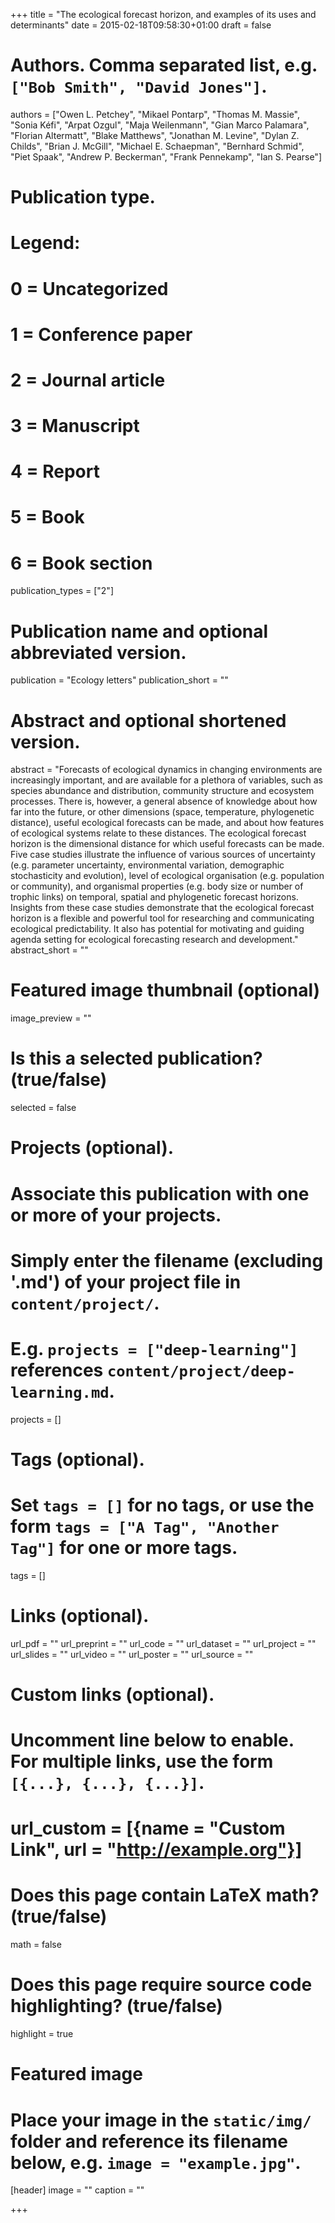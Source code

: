 +++
title = "The ecological forecast horizon, and examples of its uses and determinants"
date = 2015-02-18T09:58:30+01:00
draft = false

# Authors. Comma separated list, e.g. `["Bob Smith", "David Jones"]`.
authors = ["Owen L. Petchey", "Mikael Pontarp", "Thomas M. Massie", "Sonia Kéfi",
"Arpat Ozgul", "Maja Weilenmann", "Gian Marco Palamara", "Florian Altermatt", "Blake Matthews",
"Jonathan M. Levine", "Dylan Z. Childs", "Brian J. McGill", "Michael E. Schaepman", "Bernhard Schmid",
"Piet Spaak", "Andrew P. Beckerman", "Frank Pennekamp", "Ian S. Pearse"]

# Publication type.
# Legend:
# 0 = Uncategorized
# 1 = Conference paper
# 2 = Journal article
# 3 = Manuscript
# 4 = Report
# 5 = Book
# 6 = Book section
publication_types = ["2"]

# Publication name and optional abbreviated version.
publication = "Ecology letters"
publication_short = ""

# Abstract and optional shortened version.
abstract = "Forecasts of ecological dynamics in changing environments are increasingly important, and are available for a plethora of variables, such as species abundance and distribution, community structure and ecosystem processes. There is, however, a general absence of knowledge about how far into the future, or other dimensions (space, temperature, phylogenetic distance), useful ecological forecasts can be made, and about how features of ecological systems relate to these distances. The ecological forecast horizon is the dimensional distance for which useful forecasts can be made. Five case studies illustrate the influence of various sources of uncertainty (e.g. parameter uncertainty, environmental variation, demographic stochasticity and evolution), level of ecological organisation (e.g. population or community), and organismal properties (e.g. body size or number of trophic links) on temporal, spatial and phylogenetic forecast horizons. Insights from these case studies demonstrate that the ecological forecast horizon is a flexible and powerful tool for researching and communicating ecological predictability. It also has potential for motivating and guiding agenda setting for ecological forecasting research and development."
abstract_short = ""

# Featured image thumbnail (optional)
image_preview = ""

# Is this a selected publication? (true/false)
selected = false

# Projects (optional).
#   Associate this publication with one or more of your projects.
#   Simply enter the filename (excluding '.md') of your project file in `content/project/`.
#   E.g. `projects = ["deep-learning"]` references `content/project/deep-learning.md`.
projects = []

# Tags (optional).
#   Set `tags = []` for no tags, or use the form `tags = ["A Tag", "Another Tag"]` for one or more tags.
tags = []

# Links (optional).
url_pdf = ""
url_preprint = ""
url_code = ""
url_dataset = ""
url_project = ""
url_slides = ""
url_video = ""
url_poster = ""
url_source = ""

# Custom links (optional).
#   Uncomment line below to enable. For multiple links, use the form `[{...}, {...}, {...}]`.
# url_custom = [{name = "Custom Link", url = "http://example.org"}]

# Does this page contain LaTeX math? (true/false)
math = false

# Does this page require source code highlighting? (true/false)
highlight = true

# Featured image
# Place your image in the `static/img/` folder and reference its filename below, e.g. `image = "example.jpg"`.
[header]
image = ""
caption = ""

+++

